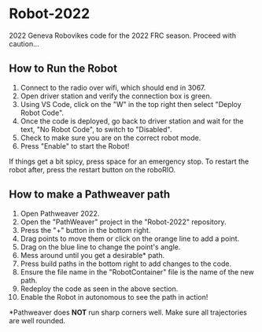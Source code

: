 # Robot-2022

2022 Geneva Robovikes code for the 2022 FRC season. Proceed with caution...

## **How to Run the Robot**
1) Connect to the radio over wifi, which should end in 3067.
2) Open driver station and verify the connection box is green.
3) Using VS Code, click on the "W" in the top right then select "Deploy Robot Code".
4) Once the code is deployed, go back to driver station and wait for the text, "No Robot Code", to switch to "Disabled".
5) Check to make sure you are on the correct robot mode.
6) Press "Enable" to start the Robot!

If things get a bit spicy, press space for an emergency stop. To restart the robot after, press the restart button on the roboRIO.

## **How to make a Pathweaver path**
1) Open Pathweaver 2022.
2) Open the "PathWeaver" project in the "Robot-2022" repository.
3) Press the "+" button in the bottom right.
4) Drag points to move them or click on the orange line to add a point.
5) Drag on the blue line to change the point's angle.
6) Mess around until you get a desirable* path.
7) Press build paths in the bottom right to add changes to the code.
8) Ensure the file name in the "RobotContainer" file is the name of the new path.
9) Redeploy the code as seen in the above section.
10) Enable the Robot in autonomous to see the path in action!

*Pathweaver does **NOT** run sharp corners well. Make sure all trajectories are well rounded.
